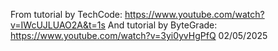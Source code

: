From tutorial by TechCode: https://www.youtube.com/watch?v=IWcUJLUAO2A&t=1s
And tutorial by ByteGrade: https://www.youtube.com/watch?v=3yi0yvHgPfQ
02/05/2025
